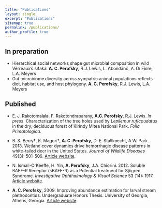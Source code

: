 ```yaml
---
title: "Publications"
layout: single
excerpt: "Publications"
sitemap: true
permalink: /publications/
author_profile: true
---
```


## In preparation 
- Hierarchical social networks shape gut microbial composition in wild Verreaux’s sifaka. **A. C. Perofsky**, R.J. Lewis, L. Abondano, A. Di Fiore, L.A. Meyers
- Gut microbiome diversity across sympatric animal populations reflects diet, habitat use, and host phylogeny. **A. C. Perofsky**, R.J. Lewis, L.A. Meyers

## Published

- E. J. Rakotomalala, F. Rakotondraparany, **A.C. Perofsky**, R.J. Lewis. _In press_. Characterization of the tree holes used by _Lepilemur ruficaudatus_ in the dry, deciduous forest of Kirindy Mitea National Park. _Folia Primatologica_. 

- B. S. Berry†, K. Magori†, **A. C. Perofsky**, D. E. Stallknecht, A.W. Park. 2013. Wetland cover dynamics drive hemorrhagic disease patterns in white-tailed deer in the United States. _Journal of Wildlife Diseases_ 49(3): 501-509. [Article website](http://www.jwildlifedis.org/doi/10.7589/2012-11-283).

- N. Ismail-O'Keeffe, H. Yin, **A. Perofsky**, J.A. Chiorini. 2012. Soluble BAFF-R Receptor (sBAFF-R) as a Potential treatment for Sjögren Syndrome. _Investigative Ophthalmology & Visual Science_ 53 (14): 1917. [Article website](http://iovs.arvojournals.org/article.aspx?articleid=2351891). 

- **A. C. Perofsky**, 2009. Improving abundance estimation for larval stream plethodontids. Undergraduate Honors Thesis. University of Georgia, Athens, Georgia. [Article website](http://coweeta.uga.edu/publications/10966.pdf).
